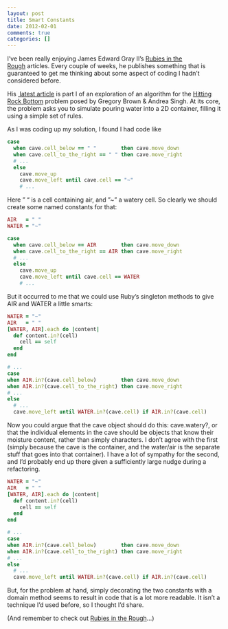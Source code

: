```yaml
---
layout: post
title: Smart Constants
date: 2012-02-01
comments: true
categories: []
---
```


I’ve been really enjoying James Edward Gray II’s <a
href="http://subinterest.com/rubies-in-the-rough">Rubies in the Rough</a> articles. Every couple of weeks, he publishes something that
is guaranteed to get me thinking about some aspect of coding I hadn’t
considered before.


His <a
href="http://subinterest.com/rubies-in-the-rough/10-test-driving-an-algorithm-part-1"> latest
article</a> is part I of an exploration of an algorithm for the <a
href="http://puzzlenode.com/puzzles/11-hitting-rock-bottom">Hitting Rock Bottom</a> problem posed by Gregory Brown & Andrea Singh. At
its core, the problem asks you to simulate pouring water into a 2D
container, filling it using a simple set of rules.

As I was coding up my solution, I found I had code like

``` ruby
case 
  when cave.cell_below == " "        then cave.move_down
  when cave.cell_to_the_right == " " then cave.move_right
  # ...
  else
    cave.move_up
    cave.move_left until cave.cell == "~"
    # ...
```

Here ” “ is a cell containing air, and ”~” a watery cell. So clearly
we should create some named constants for that:

``` ruby
AIR   = " "
WATER = "~"

case 
  when cave.cell_below == AIR        then cave.move_down
  when cave.cell_to_the_right == AIR then cave.move_right
  # ...
  else
    cave.move_up
    cave.move_left until cave.cell == WATER
    # ...
```

But it occurred to me that we could use Ruby’s singleton methods to
give AIR and WATER a little smarts:

``` ruby
WATER = "~"
AIR   = " "
[WATER, AIR].each do |content|
  def content.in?(cell)
    cell == self
  end
end

# ...
case 
when AIR.in?(cave.cell_below)        then cave.move_down
when AIR.in?(cave.cell_to_the_right) then cave.move_right
# ...
else
  # ...
  cave.move_left until WATER.in?(cave.cell) if AIR.in?(cave.cell)
```

Now you could argue that the cave object should do this: cave.watery?,
or that the individual elements in the cave should be objects that
know their moisture content, rather than simply characters. I don’t
agree with the first (simply because the cave is the container, and
the water/air is the separate stuff that goes into that container). I
have a lot of sympathy for the second, and I’d probably end up there
given a sufficiently large nudge during a refactoring. 

``` ruby
WATER = "~"
AIR   = " "
[WATER, AIR].each do |content|
  def content.in?(cell)
    cell == self
  end
end

# ...
case 
when AIR.in?(cave.cell_below)        then cave.move_down
when AIR.in?(cave.cell_to_the_right) then cave.move_right
# ...
else
  # ...
  cave.move_left until WATER.in?(cave.cell) if AIR.in?(cave.cell)  
```

But, for the problem at hand, simply decorating the two constants with
a domain method seems to result in code that is a lot more
readable. It isn’t a technique I’d used before, so I thought I’d
share.


(And remember to check out <a
href="http://subinterest.com/rubies-in-the-rough">Rubies in the Rough</a>…)

